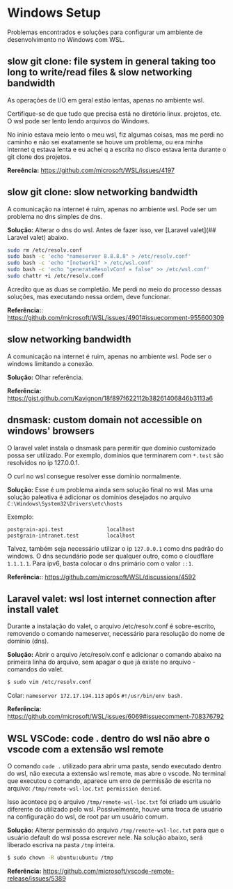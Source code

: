 # Windows Setup

Problemas encontrados e soluções para configurar um ambiente de desenvolvimento no Windows com WSL.

## slow git clone: file system in general taking too long to write/read files & slow networking bandwidth

As operações de I/O em geral estão lentas, apenas no ambiente wsl.

Certifique-se de que tudo que precisa está no diretório linux. projetos, etc. O wsl pode ser lento lendo arquivos do Windows.

No ininio estava meio lento o meu wsl, fiz algumas coisas, mas me perdi no caminho e não sei exatamente se houve um problema, ou era minha internet q estava lenta e eu achei q a escrita no disco estava lenta durante o git clone dos projetos.

**Rereência:** https://github.com/microsoft/WSL/issues/4197

## slow git clone: slow networking bandwidth

A comunicação na internet é ruim, apenas no ambiente wsl. Pode ser um problema no dns simples de dns.

**Solução:**
Alterar o dns do wsl. Antes de fazer isso, ver [Laravel valet](## Laravel valet) abaixo.

```sh
sudo rm /etc/resolv.conf
sudo bash -c 'echo "nameserver 8.8.8.8" > /etc/resolv.conf'
sudo bash -c 'echo "[network]" > /etc/wsl.conf'
sudo bash -c 'echo "generateResolvConf = false" >> /etc/wsl.conf'
sudo chattr +i /etc/resolv.conf
```

Acredito que as duas se completão. Me perdi no meio do processo dessas soluções, mas executando nessa ordem, deve funcionar.

**Referência:**: https://github.com/microsoft/WSL/issues/4901#issuecomment-955600309

## slow networking bandwidth

A comunicação na internet é ruim, apenas no ambiente wsl. Pode ser o windows limitando a conexão.

**Solução:**
Olhar referência.

**Referência:** https://gist.github.com/Kavignon/18f897f622112b38261406846b3113a6

## dnsmask: custom domain not accessible on windows' browsers

O laravel valet instala o dnsmask para permitir que domínio customizado possa ser utilizado. Por exemplo, domínios que terminarem com `*.test` são resolvidos no ip 127.0.0.1.

O curl no wsl consegue resolver esse domínio normalmente.

**Solução:**
Esse é um problema ainda sem solução final no wsl. Mas uma solução paleativa é adicionar os domínios desejados no arquivo `C:\Windows\System32\Drivers\etc\hosts`

Exemplo:

```
postgrain-api.test              localhost
postgrain-intranet.test         localhost
```

Talvez, também seja necessário utilizar o ip `127.0.0.1` como dns padrão do windows. O dns secundário pode ser qualquer outro, como o cloudflare `1.1.1.1`. Para ipv6, basta colocar o dns primário com o valor `::1`.

**Referência:**: https://github.com/microsoft/WSL/discussions/4592

## Laravel valet: wsl lost internet connection after install valet

Durante a instalação do valet, o arquivo /etc/resolv.conf é sobre-escrito, removendo o comando nameserver,
necessário para resolução do nome de domínio (dns).

**Solução:**
Abrir o arquivo /etc/resolv.conf e adicionar o comando abaixo na primeira linha do arquivo, sem apagar o que já existe no arquivo - comandos do valet.

```sh
$ sudo vim /etc/resolv.conf
```

Colar: `nameserver 172.17.194.113` após `#!/usr/bin/env bash`.

**Referência:** https://github.com/microsoft/WSL/issues/6069#issuecomment-708376792

## WSL VSCode: code . dentro do wsl não abre o vscode com a extensão wsl remote

O comando `code .` utilizado para abrir uma pasta, sendo executado dentro do wsl, nâo executa a extensão wsl remote, mas abre o vscode. No terminal que executou o comando, aparece um erro de permissão de escrita no arquivo: `/tmp/remote-wsl-loc.txt permission denied`.

Isso acontece pq o arquivo `/tmp/remote-wsl-loc.txt` foi criado um usuário diferente do utilizado pelo wsl. Possivelmente, houve uma troca de usuário na configuração do wsl, de root par um usuário comum.

**Solução:**
Alterar permissão do arquivo `/tmp/remote-wsl-loc.txt` para que o usuário default do wsl possa escrever nele. Na solução abaixo, será liberado escriva na pasta `/tmp` inteira.

```sh
$ sudo chown -R ubuntu:ubuntu /tmp
```

**Referência:** https://github.com/microsoft/vscode-remote-release/issues/5389
